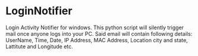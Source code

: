 # LoginNotifier
Login Activity Notifier for windows. This python script will silently trigger mail once anyone logs into your PC. Said email will contain following details: UserName, Time, Date, IP Address, MAC Address, Location city and state, Lattitute and Longitude etc.
